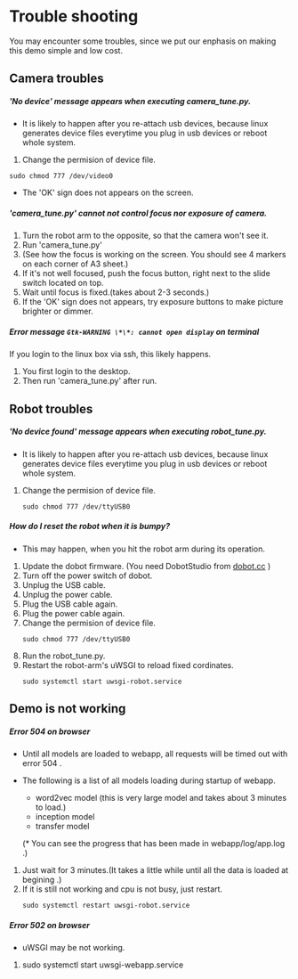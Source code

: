 Trouble shooting
====


You may encounter some troubles, since we put our enphasis on making this demo simple and low cost.

Camera troubles
---
##### 'No device' message appears when executing camera_tune.py.
- It is likely to happen after you re-attach usb devices, because linux generates device files everytime you plug in usb devices or reboot whole system.
1. Change the permision of device file.
 ```
 sudo chmod 777 /dev/video0
 ```
- The 'OK' sign does not appears on the screen.

##### 'camera_tune.py' cannot not control focus nor exposure of camera.
1. Turn the robot arm to the opposite, so that the camera won't see it.
2. Run 'camera_tune.py'
3. (See how the focus is working on the screen.
   You should see 4 markers on each corner of A3 sheet.)
4. If it's not well focused, push the focus button, right next to the slide switch located on top.
5. Wait until focus is fixed.(takes about 2-3 seconds.)
6. If the 'OK' sign does not appears, try exposure buttons to make picture brighter or dimmer.

##### Error message `Gtk-WARNING \*\*: cannot open display` on terminal

If you login to the linux box via ssh, this likely happens.
1. You first login to the desktop.
2. Then run 'camera_tune.py' after run.

Robot troubles
---
##### 'No device found' message appears when executing robot_tune.py.

- It is likely to happen after you re-attach usb devices, because linux generates device files everytime you plug in usb devices or reboot whole system.


1. Change the permision of device file.
   ```
   sudo chmod 777 /dev/ttyUSB0
   ```


##### How do I reset the robot when it is bumpy?
- This may happen, when you hit the robot arm during its operation.


1. Update the dobot firmware.
     (You need DobotStudio from [dobot.cc](http://dobot.cc/download.html) )
2. Turn off the power switch of dobot.
3. Unplug the USB cable.
4. Unplug the power cable.
5. Plug the USB cable again.
6. Plug the power cable again.
7. Change the permision of device file.
   ```
   sudo chmod 777 /dev/ttyUSB0
   ```
8. Run the robot_tune.py.
9. Restart the robot-arm's uWSGI to reload fixed cordinates.
   ```
   sudo systemctl start uwsgi-robot.service
   ```


Demo is not working
---
##### Error 504 on browser
- Until all models are loaded to webapp, all requests will be timed out with error 504 .
- The following is a list of all models loading during startup of webapp.
   - word2vec model (this is very large model and takes about 3 minutes to load.)
   - inception model
   - transfer model

   (* You can see the progress that has been made in webapp/log/app.log .)


1. Just wait for 3 minutes.(It takes a little while until all the data is loaded at begining .)
2. If it is still not working and cpu is not busy, just restart.
   ```
   sudo systemctl restart uwsgi-robot.service
   ```


##### Error 502 on browser
- uWSGI may be not working.


1. sudo systemctl start uwsgi-webapp.service
